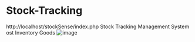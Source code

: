 # Stock-Tracking
http://localhost/stockSense/index.php
Stock Tracking Management System ost Inventory Goods
![image](https://github.com/herdiyana256/Stock-Tracking/assets/82978131/5310d422-ec84-4a1a-beab-1f19420e2699)
